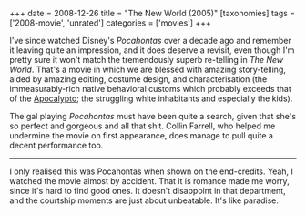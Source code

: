 +++
date = 2008-12-26
title = "The New World (2005)"
[taxonomies]
tags = ['2008-movie', 'unrated']
categories = ['movies']
+++

I've since watched Disney's *Pocahontas* over a decade ago and
remember it leaving quite an impression, and it does deserve a revisit,
even though I'm pretty sure it won't match the tremendously superb
re-telling in *The New World*. That's a movie in which we are blessed
with amazing story-telling, aided by amazing editing, costume design,
and characterisation (the immeasurably-rich native behavioral customs
which probably exceeds that of the [Apocalypto]; the struggling white
inhabitants and especially the kids).

The gal playing *Pocahontas* must have been quite a search, given that
she's so perfect and gorgeous and all that shit. Collin Farrell, who
helped me undermine the movie on first appearance, does manage to pull
quite a decent performance too.

---

I only realised this was Pocahontas when shown on the end-credits. Yeah,
I watched the movie almost by accident. That it is romance made me
worry, since it's hard to find good ones. It doesn't disappoint in
that department, and the courtship moments are just about unbeatable.
It's like paradise.

  [Apocalypto]: @/apocalypto-2006.md
